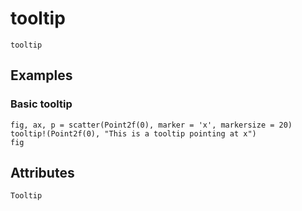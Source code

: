 # tooltip

```@shortdocs
tooltip
```


## Examples

### Basic tooltip

```@figure
fig, ax, p = scatter(Point2f(0), marker = 'x', markersize = 20)
tooltip!(Point2f(0), "This is a tooltip pointing at x")
fig
```

## Attributes

```@attrdocs
Tooltip
```
